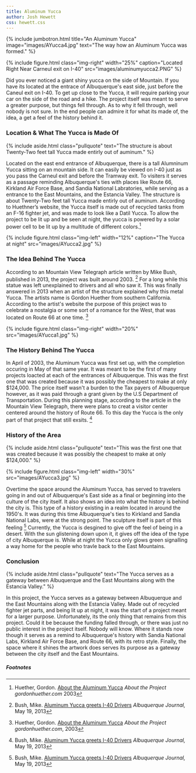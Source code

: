 ```yaml
---
title: Aluminum Yucca
author: Josh Hewett
css: hewett.css
---
```


{% include jumbotron.html
title="An Aluminum Yucca"
image="images/AYucca4.jpg"
text="The way how an Aluminum Yucca was formed."
%} 

{% include figure.html
  class="img-right"
  width="25%"
  caption="Located Right Near Carneul exit on I-40"
  src="images/aluminumyucca2.PNG"
%}




Did you ever noticed a giant shiny yucca on the side of Mountain. If you have its located at the entrace of Albuquerque's east side, just before the Caneul exit on I-40. To get up close to the Yucca, it will require parking your car on the side of the road and a hike. The project itself was meant to serve a greater purpose, but things fell through. As to why it fell through, well nobody is not sure. In the end people can admire it for what its made of, the idea, a get a feel of the history behind it.


### Location & What The Yucca is Made Of

{% include aside.html
  class="pullquote"
  text="The structure is about Twenty-Two feet tall Yucca made entirly out of auminum."
  %}


Located on the east end entrance of Albuquerque, there is a tall Alumninum Yucca sitting on an mountain side. It can easily be viewed on I-40 just as you pass the Carneul exit and before the Tramway exit. To visiters it serves as a passage reminding Albuquerque's ties with places like Route 66, Kirkland Air Force Base, and Sandia National Labratories, while serving as a entrance to the East Mountains, and the Estancia Valley. The structure is about Twenty-Two feet tall Yucca made entirly out of auminum.  According to Huethner’s website, the Yucca itself is made out of recycled tanks from an F-16 fighter jet, and was made to look like a Datil Yucca. To allow the project to be lit up and be seen at night, the yucca is powered by a solar power cell to be lit up by a multitude of different colors.[^note1]


{% include figure.html
  class="img-left"
  width="12%"
  caption="The Yucca at night"
  src="images/AYucca2.jpg"
%}

### The Idea Behind The Yucca

According to an Mountain View Telegraph article written by Mike Bush, published in 2013, the project was built around 2003. [^note2] For a long while this statue was left unexplained to drivers and all who saw it. This was finally answered in 2013 when an artist of the structure explained why this metal Yucca. The artists name is Gordon Huether from southern California. According to the artist's website  the purpose of this project was to celebrate a nostalgia or some sort of a romance for the West, that was located on Route 66 at one time. [^note3]

{% include figure.html
  class="img-right"
  width="20%"
  src="images/AYucca1.jpg"
%}

### The History Behind The Yucca



In April of 2003, the Aluminum Yucca was first set up, with the completion occuring in May of that same year. It was meant to be the first of many projects loacted at each of the entrances of Albuquerque. This was the first one that was created because it was possibly the cheapest to make at only $124,000. The price itself wasn't a burden to the Tax payers of Albuquerque however, as it was paid through a grant given by the U.S Department of Transportation. During this planning stage, according to the article in the Mountain View Telegraph, there were plans to creat a visitor center centered around the history of Route 66. To this day the Yucca is the only part of that project that still exsits. [^note4]




### History of the Area

{% include aside.html
  class="pullquote"
  text="This was the first one that was created because it was possibly the cheapest to make at only $124,000."
  %}

{% include figure.html
  class="img-left"
  width="30%"
  src="images/AYucca3.jpg"
%}

Overtime the space around the Aluminum Yucca, has served to travelers going in and out of Albuquerque's East side as a final or beginning into the culture of the city itself. It also shows an idea into what the history is behind the city is. This type of a history existing in a realm located in around the 1950's. It was during this time Albuquerque's ties to Kirkland and Sandia National Labs, were at the strong point. The sculpture itself is part of this feeling [^note5]  Currently, the Yucca is desgined to give off the feel of being in a desert. With the sun glistening down upon it, it gives off the idea of the type of city Albuquerque is. While at night the Yucca only glows green signalling a way home for the people who travle back to the East Mountains.


### Conclusion

{% include aside.html
  class="pullquote"
  text="The Yucca serves as a gateway between Albuquerque and the East Mountains along with the Estancia Valley."
  %}

In this project, the Yucca serves as a gateway between Albuquerque and the East Mountains along with the Estancia Valley. Made out of recycled fighter jet parts, and being lit up at night, it was the start of a project meant for a larger purpose. Unfortunately, its the only thing that remains from this project. Could it be because the funding falled through, or there was just no public interest in the project itself. Nobody will know. Where it stands now though it serves as a remind to Albuquerque's history with Sandia National Labs, Kirkland Air Force Base, and Route 66, with its retro style. Finally, the space where it shines the artwork does serves its purpose as a gateway between the city itself and the East Mountains.




##### Footnotes

[^note1]: Huether, Gordon. [About the Aluminum Yucca](https://www.gordonhuether.com/aluminum-yucca) _About the Project gordonhuether.com_ 2003 
[^note2]: Bush, Mike. [Aluminum Yucca greets I-40 Drivers](https://www.abqjournal.com/200826/aluminum-yucca-greets-i40-drivers.html) _Albuquerque Journal,_ May 19, 2013
[^note3]: Huether, Gordon. [About the Aluminum Yucca](https://www.gordonhuether.com/aluminum-yucca) _About the Project gordonhuether.com_, 2003 
[^note4]: Bush, Mike. [Aluminum Yucca greets I-40 Drivers](https://www.abqjournal.com/200826/aluminum-yucca-greets-i40-drivers.html) _Albuquerque Journal,_ May 19, 2013
[^note5]: Bush, Mike. [Aluminum Yucca greets I-40 Drivers](https://www.abqjournal.com/200826/aluminum-yucca-greets-i40-drivers.html) _Albuquerque Journal,_ May 19, 2013
